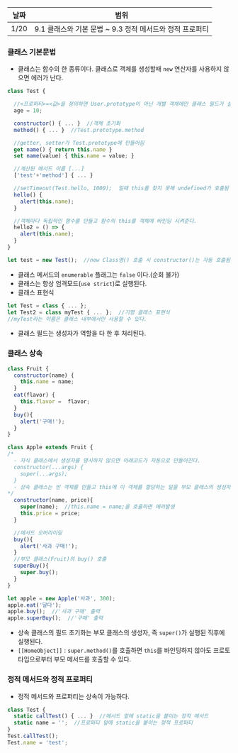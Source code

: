 날짜 | 범위
--- | ---
1/20 | 9.1 클래스와 기본 문법 ~ 9.3 정적 메서드와 정적 프로퍼티

### 클래스 기본문법
- 클래스는 함수의 한 종류이다. 클래스로 객체를 생성할때 `new` 연산자를 사용하지 않으면 에러가 난다.
```javascript
class Test {

  //<프로퍼티>=<값>을 정의하면 User.prototype이 아닌 개별 객체에만 클래스 필드가 설정된다.
  age = 10;

  constructor() { ... }  //객체 초기화
  method() { ... }  //Test.prototype.method

  //getter, setter가 Test.prototype에 만들어짐
  get name() { return this.name }
  set name(value) { this.name = value; }

  //계산된 메서드 이름 [...]
  ['test'+'method'] { ... }

  //setTimeout(Test.hello, 1000);  일때 this를 찾지 못해 undefined가 호출됨
  hello() {
    alert(this.name);
  }

  //객체마다 독립적인 함수를 만들고 함수의 this를 객체에 바인딩 시켜준다.
  hello2 = () => {
    alert(this.name);
  }
}

let test = new Test();  //new Class명() 호출 시 constructor()는 자동 호출됨
```
- 클래스 메서드의 `enumerable` 플래그는 `false` 이다.(순회 불가)
- 클래스는 항상 엄격모드(`use strict`)로 실행된다.
- 클래스 표현식
```javascript
let Test = class { ... };
let Test2 = class myTest { ... };  //기명 클래스 표현식
//myTest라는 이름은 클래스 내부에서만 사용할 수 있다.
```
- 클래스 필드는 생성자가 역할을 다 한 후 처리된다.

### 클래스 상속
```javascript
class Fruit {
  constructor(name) {
    this.name = name;
  }
  eat(flavor) {
    this.flavor =  flavor;
  }
  buy(){
    alert('구매!');
  }
}

class Apple extends Fruit { 
/*
  - 자식 클래스에서 생성자를 명시하지 않으면 아래코드가 자동으로 만들어진다.
  constructor(...args) {
    super(...args);
  }
  - 상속 클래스는 빈 객체를 만들고 this에 이 객체를 할당하는 일을 부모 클래스의 생성자가 처리해주길 기대한다.
*/
  constructor(name, price){
    super(name);  //this.name = name;을 호출하면 에러발생
    this.price = price;
  }

  //메서드 오버라이딩
  buy(){
    alert('사과 구매!');
  }
  //부모 클래스(Fruit)의 buy() 호출
  superBuy(){
    super.buy();
  }
}

let apple = new Apple('사과', 300);
apple.eat('달다');
apple.buy();  //'사과 구매' 출력
apple.superBuy();  //'구매' 출력
```
- 상속 클래스의 필드 초기화는 부모 클래스의 생성자, 즉 `super()`가 실행된 직후에 실행된다.
- `[[HomeObject]]` : `super.method()`를 호출하면 `this`를 바인딩하지 않아도 프로토타입으로부터 부모 메서드를 호출할 수 있다.

### 정적 메서드와 정적 프로퍼티
- 정적 메서드와 프로퍼티는 상속이 가능하다.
```javascript
class Test {
  static callTest() { ... }  //메서드 앞에 static을 붙이는 정적 메서드
  static name = '';  //프로퍼티 앞에 static을 붙이는 정적 프로퍼티
}
Test.callTest(); 
Test.name = 'test';
```
